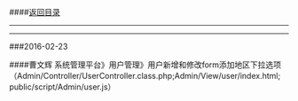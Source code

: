 ####[返回目录](logs?xKey=sakoo.jiang)

<hr>

<hr>
###2016-02-23

####曹文辉
    系统管理平台》用户管理》用户新增和修改form添加地区下拉选项（Admin/Controller/UserController.class.php;Admin/View/user/index.html;
    public/script/Admin/user.js）


